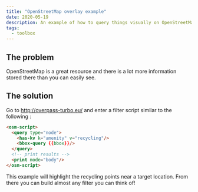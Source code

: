 ```yaml
---
title: "OpenStreetMap overlay example"
date: 2020-05-19
description: An example of how to query things visually on OpenStreetMap
tags:
  - toolbox
---
```


## The problem

OpenStreetMap is a great resource and there is a lot more information stored there than you can easily see.

## The solution

Go to http://overpass-turbo.eu/ and enter a filter script similar to the following :
```html
<osm-script>
  <query type="node">
    <has-kv k="amenity" v="recycling"/>
    <bbox-query {{bbox}}/>
  </query>
  <!-- print results -->
  <print mode="body"/>
</osm-script>
```

This example will highlight the recycling points near a target location. From there you can build almost any filter you can think of!
